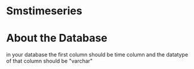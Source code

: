 <!-- This README file is going to be the one displayed on the Grafana.com website for your plugin -->

# Smstimeseries
# About the Database
in your database the first column should be time column and the datatype of that column should be "varchar"
